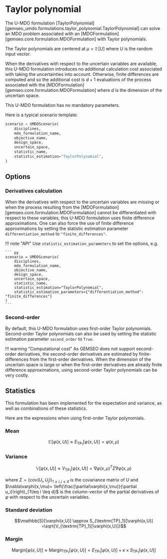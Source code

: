 <!---
Copyright 2021 IRT Saint Exupéry, https://www.irt-saintexupery.com

This work is licensed under the Creative Commons Attribution-ShareAlike 4.0
International License. To view a copy of this license, visit
http://creativecommons.org/licenses/by-sa/4.0/ or send a letter to Creative
Commons, PO Box 1866, Mountain View, CA 94042, USA.
--->

# Taylor polynomial

The U-MDO formulation [TaylorPolynomial]
[gemseo_umdo.formulations.taylor_polynomial.TaylorPolynomial]
can solve an MDO problem
associated with an [MDOFormulation][gemseo.core.formulation.MDOFormulation]
with Taylor polynomials.

The Taylor polynomials are centered at $\mu=\mathbb{E}[U]$
where $U$ is the random input vector.

When the derivatives with respect to the uncertain variables are available,
this U-MDO formulation introduces no additional calculation cost
associated with taking the uncertainties into account.
Otherwise,
finite differences are computed
and so the additional cost is $d+1$ evaluations of the process
associated with the [MDOFormulation][gemseo.core.formulation.MDOFormulation]
where $d$ is the dimension of the uncertain space.

This U-MDO formulation has no mandatory parameters.

Here is a typical scenario template:

``` py
scenario = UMDOScenario(
    disciplines,
    mdo_formulation_name,
    objective_name,
    design_space,
    uncertain_space,
    statistic_name,
    statistic_estimation="TaylorPolynomial",
)
```

## Options

### Derivatives calculation

When the derivatives with respect to the uncertain variables are missing
or when the process
resulting from the [MDOFormulation][gemseo.core.formulation.MDOFormulation]
cannot be differentiated with respect to these variables,
this U-MDO formulation uses finite difference approximations.
One can also force the use of finite difference approximations
by setting the statistic estimation parameter `differentiation_method`
to `"finite_differences"`.

!!! note "API"
    Use `statistic_estimation_parameters` to set the options,
    e.g.

    ``` py
    scenario = UMDOScenario(
        disciplines,
        mdo_formulation_name,
        objective_name,
        design_space,
        uncertain_space,
        statistic_name,
        statistic_estimation="TaylorPolynomial",
        statistic_estimation_parameters={"differentiation_method": "finite_differences"}
    )
    ```

### Second-order

By default,
this U-MDO formulation uses first-order Taylor polynomials.
Second-order Taylor polynomials can also be used
by setting the statistic estimation parameter `second_order` to `True`.

!!! warning "Computational cost"
    As GEMSEO does not support second-order derivatives,
    the second-order derivatives are estimated by finite-differences
    from the first-order derivatives.
    When the dimension of the uncertain space is large
    or when the first-order derivatives
    are already finite difference approximations,
    using second-order Taylor polynomials can be very costly.

## Statistics

This formulation has been implemented for the expectation and variance,
as well as combinations of these statistics.

Here are the expressions when using first-order Taylor polynomials.

### Mean

$$\mathbb{E}[\varphi(x,U)]
\approx E_{\textrm{TP}_1}[\varphi(x,U)]
=\varphi(x,\mu)$$

### Variance

$$\mathbb{V}[\varphi(x,U)]
\approx V_{\textrm{TP}_1}[\varphi(x,U)]
=\nabla\varphi(x,\mu)^T\Sigma \nabla\varphi(x,\mu)$$

where
$\Sigma=\left(\textrm{cov}(U_i,U_j)\right)_{1\leq i,j\leq d}$
is the covariance matrix of $U$
and
$\nabla\varphi(x,\mu)=
\left(\frac{\partial\varphi(x,\mu)}{\partial u_i}\right)_{1\leq i \leq d}$
is the column-vector of the partial derivatives of $\varphi$
with respect to the uncertain variables.

### Standard deviation

$$\mathbb{S}[\varphi(x,U)]
\approx S_{\textrm{TP}_1}[\varphi(x,U)]
=\sqrt{V_{\textrm{TP}_1}[\varphi(x,U)]}$$

### Margin

$$\textrm{Margin}[\varphi(x,U)]
\approx \textrm{Margin}_{\textrm{TP}_1}[\varphi(x,U)]
=E_{\textrm{TP}_1}[\varphi(x,U)]+\kappa\times S_{\textrm{TP}_1}[\varphi(x,U)]$$
